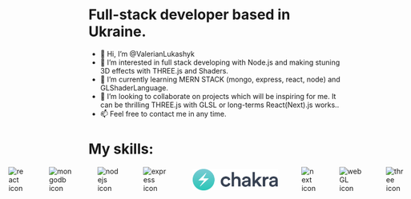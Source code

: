 <h1>Full-stack developer based in Ukraine.</h1>

- 👋 Hi, I’m @ValerianLukashyk
- 👀 I’m interested in full stack developing with Node.js and making stuning 3D effects with THREE.js and Shaders.
- 🌱 I’m currently learning MERN STACK (mongo, express, react, node) and GLShaderLanguage.
- 💞️ I’m looking to collaborate on projects which will be inspiring for me. It can be thrilling THREE.js with GLSL or long-terms React(Next).js works..
- 📫 Feel free to contact me in any time.

<h1>My skills:</h1>
<div id="stacks" style="display: flex; justify-content: center; align-items: center; gap: 12px;">
  <img style="padding-right: 35px;" width="70" src="https://www.pravelsolutions.com/images/about/react2.png" alt="react icon"/>
  <img style="padding-right: 35px;" width="50" src="https://www.opc-router.de/wp-content/uploads/2021/03/mongodb_thumbnail.png" alt="mongodb icon"/>
  <img style="padding-right: 35px;" width="60" src="https://hazelcast.com/wp-content/uploads/blog-archive/2016/04/node2.png" alt="nodejs icon"/>
  <img style="padding-right: 35px;" width="170" src="https://cdn.buttercms.com/2q5r816LTo2uE9j7Ntic" alt="express icon"/>
  <img style="padding-right: 35px;" width="170" src="https://raw.githubusercontent.com/chakra-ui/chakra-ui/main/logo/logo-colored@2x.png?raw=true" alt="chakra icon"/>
  <img style="padding-right: 35px;" width="50" src="https://qph.fs.quoracdn.net/main-qimg-744f96b18fb3ef81b05512d78b679e25" alt="next icon"/>
  <img style="padding-right: 35px;" width="100" src="https://thecreativechris.files.wordpress.com/2015/09/webgl.png" alt="webGL icon"/>
  <img style="padding-right: 35px;" width="60" src="https://bachasoftware.com/wp-content/uploads/2020/07/icon_2-1.png" alt="three icon"/>
</div>


<!---
ValerianLukashyk/ValerianLukashyk is a ✨ special ✨ repository because its `README.md` (this file) appears on your GitHub profile.
You can click the Preview link to take a look at your changes.
--->

